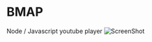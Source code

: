 BMAP
====

Node / Javascript youtube player
![ScreenShot](https://raw.github.com/Oted/BMAP/blop/Master/Youdify.png)
